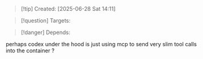 
>[!tip] Created: [2025-06-28 Sat 14:11]

>[!question] Targets: 

>[!danger] Depends: 

perhaps codex under the hood is just using mcp to send very slim tool calls into the container ?